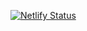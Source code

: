 [![Netlify Status](https://api.netlify.com/api/v1/badges/f0baf886-5cdc-4142-a8c3-91a84b472393/deploy-status)](https://app.netlify.com/sites/bcullen/deploys)